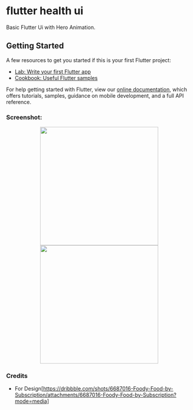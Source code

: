 # flutter health ui

Basic Flutter Ui with Hero Animation.
## Getting Started


A few resources to get you started if this is your first Flutter project:

- [Lab: Write your first Flutter app](https://flutter.dev/docs/get-started/codelab)
- [Cookbook: Useful Flutter samples](https://flutter.dev/docs/cookbook)

For help getting started with Flutter, view our
[online documentation](https://flutter.dev/docs), which offers tutorials,
samples, guidance on mobile development, and a full API reference.


### Screenshot:
<p align="center" width="100%"><img src="https://user-images.githubusercontent.com/58744471/104887247-fc6b8680-5990-11eb-956f-3c2db4ed8f27.png" width =320><img src="https://user-images.githubusercontent.com/58744471/104887258-01c8d100-5991-11eb-8536-02e4f0ead188.png" width =320></p>

### Credits

 - For Design[https://dribbble.com/shots/6687016-Foody-Food-by-Subscription/attachments/6687016-Foody-Food-by-Subscription?mode=media]
